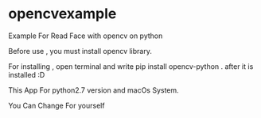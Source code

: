 # opencvexample
Example For Read Face with opencv on python


Before use , you must install opencv library.

For installing , open terminal and write pip install opencv-python . after it is installed :D

This App For python2.7 version and macOs System.

You Can Change For yourself 


